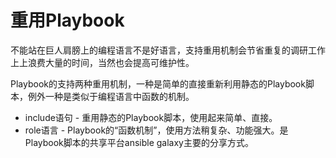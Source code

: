 # 重用Playbook

不能站在巨人肩膀上的编程语言不是好语言，支持重用机制会节省重复的调研工作上上浪费大量的时间，当然也会提高可维护性。

Playbook的支持两种重用机制，一种是简单的直接重新利用静态的Playbook脚本，例外一种是类似于编程语言中函数的机制。

* include语句 - 重用静态的Playbook脚本，使用起来简单、直接。
* role语言 - Playbook的“函数机制”，使用方法稍复杂、功能强大。是Playbook脚本的共享平台ansible galaxy主要的分享方式。



